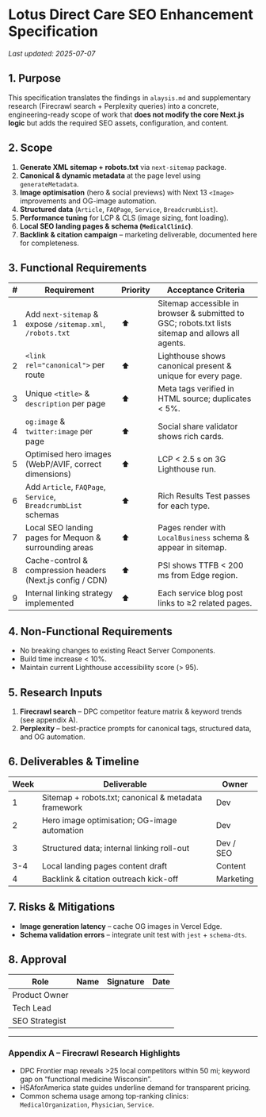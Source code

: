 # Lotus Direct Care SEO Enhancement Specification

_Last updated: 2025-07-07_

## 1. Purpose
This specification translates the findings in `alaysis.md` and supplementary research (Firecrawl search + Perplexity queries) into a concrete, engineering-ready scope of work that **does not modify the core Next.js logic** but adds the required SEO assets, configuration, and content.

## 2. Scope
1. **Generate XML sitemap + robots.txt** via `next-sitemap` package.
2. **Canonical & dynamic metadata** at the page level using `generateMetadata`.
3. **Image optimisation** (hero & social previews) with Next 13 `<Image>` improvements and OG-image automation.
4. **Structured data** (`Article`, `FAQPage`, `Service`, `BreadcrumbList`).
5. **Performance tuning** for LCP & CLS (image sizing, font loading).
6. **Local SEO landing pages & schema (`MedicalClinic`)**.
7. **Backlink & citation campaign** – marketing deliverable, documented here for completeness.

## 3. Functional Requirements
| # | Requirement | Priority | Acceptance Criteria |
|---|-------------|----------|---------------------|
| 1 | Add `next-sitemap` & expose `/sitemap.xml`, `/robots.txt` | ⬆ | Sitemap accessible in browser & submitted to GSC; robots.txt lists sitemap and allows all agents. |
| 2 | `<link rel="canonical">` per route | ⬆ | Lighthouse shows canonical present & unique for every page. |
| 3 | Unique `<title>` & `description` per page | ⬆ | Meta tags verified in HTML source; duplicates < 5%. |
| 4 | `og:image` & `twitter:image` per page | ⬆ | Social share validator shows rich cards. |
| 5 | Optimised hero images (WebP/AVIF, correct dimensions) | ⬆ | LCP < 2.5 s on 3G Lighthouse run. |
| 6 | Add `Article`, `FAQPage`, `Service`, `BreadcrumbList` schemas | ⬆ | Rich Results Test passes for each type. |
| 7 | Local SEO landing pages for Mequon & surrounding areas | ⬆ | Pages render with `LocalBusiness` schema & appear in sitemap. |
| 8 | Cache-control & compression headers (Next.js config / CDN) | ⬆ | PSI shows TTFB < 200 ms from Edge region. |
| 9 | Internal linking strategy implemented | ⬆ | Each service blog post links to ≥2 related pages. |

## 4. Non-Functional Requirements
* No breaking changes to existing React Server Components.
* Build time increase < 10%.
* Maintain current Lighthouse accessibility score (> 95).

## 5. Research Inputs
1. **Firecrawl search** – DPC competitor feature matrix & keyword trends (see appendix A).
2. **Perplexity** – best-practice prompts for canonical tags, structured data, and OG automation.

## 6. Deliverables & Timeline
| Week | Deliverable | Owner |
|------|-------------|-------|
| 1 | Sitemap + robots.txt; canonical & metadata framework | Dev |
| 2 | Hero image optimisation; OG-image automation | Dev |
| 3 | Structured data; internal linking roll-out | Dev / SEO |
| 3-4 | Local landing pages content draft | Content |
| 4 | Backlink & citation outreach kick-off | Marketing |

## 7. Risks & Mitigations
* **Image generation latency** – cache OG images in Vercel Edge.
* **Schema validation errors** – integrate unit test with `jest` + `schema-dts`.

## 8. Approval
| Role | Name | Signature | Date |
|------|------|-----------|------|
| Product Owner |  |  |  |
| Tech Lead |  |  |  |
| SEO Strategist |  |  |  |

---

### Appendix A – Firecrawl Research Highlights
* DPC Frontier map reveals >25 local competitors within 50 mi; keyword gap on “functional medicine Wisconsin”.
* HSAforAmerica state guides underline demand for transparent pricing.
* Common schema usage among top-ranking clinics: `MedicalOrganization`, `Physician`, `Service`.

